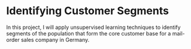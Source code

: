 # Identifying Customer Segments

In this project, I will apply unsupervised learning techniques to identify segments of the population that form the core customer base for a mail-order sales company in Germany.
